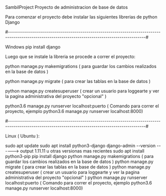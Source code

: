 SambilProject
Proyecto de administracion de base de datos

Para comenzar el proyecto debe instalar las siguientes librerias de python Django

#--------------------------------------------------------------------------------------------------------------------------------------------------#

Windows pip install django

Luego que se instale la libreria se procede a correr el proyecto:

python manage.py makemigrations ( para guardar los cambios realizados en la base de datos )

python manage.py migrate ( para crear las tablas en la base de datos )

python manage.py createsuperuser ( crear un usuario para loggearte y ver la pagina administrativa del proyecto "opcional" )

python3.6 manage.py runserver localhost:puerto ( Comando para correr el proyecto, ejemplo python3.6 manage.py runserver localhost:8000)

#--------------------------------------------------------------------------------------------------------------------------------------------------#

Linux ( Ubuntu ):

sudo apt update
sudo apt install python3-django
django-admin --version ------> output 1.11.11 u otras versionas mas recientes
sudo apt install python3-pip
pip install django
python manage.py makemigrations ( para guardar los cambios realizados en la base de datos )
python manage.py migrate ( para crear las tablas en la base de datos )
python manage.py createsuperuser ( crear un usuario para loggearte y ver la pagina administrativa del proyecto "opcional" )
python manage.py runserver localhost:puerto ( Comando para correr el proyecto, ejemplo python3.6 manage.py runserver localhost:8000)
